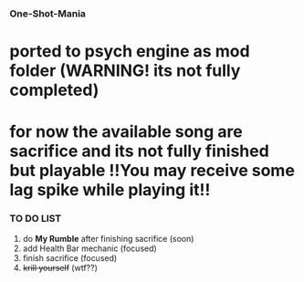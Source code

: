 ### One-Shot-Mania
# ported to psych engine as mod folder (WARNING! its not fully completed)
# for now the available song are sacrifice and its not fully finished but playable !!You may receive some lag spike while playing it!!

### TO DO LIST

1. do **My Rumble** after finishing sacrifice (soon)
2. add Health Bar mechanic (focused)
3. finish sacrifice (focused)
4. ~~krill yourself~~ (wtf??)
